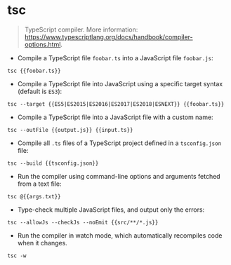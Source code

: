 # tsc

> TypeScript compiler.
> More information: <https://www.typescriptlang.org/docs/handbook/compiler-options.html>.

- Compile a TypeScript file `foobar.ts` into a JavaScript file `foobar.js`:

`tsc {{foobar.ts}}`

- Compile a TypeScript file into JavaScript using a specific target syntax (default is `ES3`):

`tsc --target {{ES5|ES2015|ES2016|ES2017|ES2018|ESNEXT}} {{foobar.ts}}`

- Compile a TypeScript file into a JavaScript file with a custom name:

`tsc --outFile {{output.js}} {{input.ts}}`

- Compile all `.ts` files of a TypeScript project defined in a `tsconfig.json` file:

`tsc --build {{tsconfig.json}}`

- Run the compiler using command-line options and arguments fetched from a text file:

`tsc @{{args.txt}}`

- Type-check multiple JavaScript files, and output only the errors:

`tsc --allowJs --checkJs --noEmit {{src/**/*.js}}`

- Run the compiler in watch mode, which automatically recompiles code when it changes.

`tsc -w`
